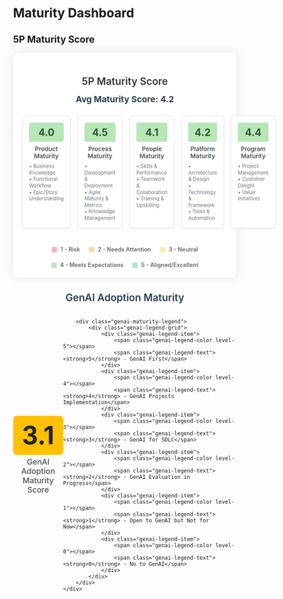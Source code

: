 # Maturity Dashboard

## 5P Maturity Score

<div class="dashboard-container">

<!-- 5P Maturity Scores Section -->
<div class="p5-maturity-section">
    <h3>5P Maturity Score</h3>
    <div class="avg-maturity-score">
        <strong>Avg Maturity Score: 4.2</strong>
    </div>
    <div class="p5-maturity-grid">
        <div class="p5-score-item">
            <div class="p5-score-value score-4">4.0</div>
            <div class="p5-score-label">Product Maturity</div>
            <div class="p5-score-bullets">
                • Business Knowledge<br>
                • Functional Workflow<br>
                • Epic/Story Understanding
            </div>
        </div>
        <div class="p5-score-item">
            <div class="p5-score-value score-4">4.5</div>
            <div class="p5-score-label">Process Maturity</div>
            <div class="p5-score-bullets">
                • Development & Deployment<br>
                • Agile Maturity & Metrics<br>
                • Knowledge Management
            </div>
        </div>
        <div class="p5-score-item">
            <div class="p5-score-value score-4">4.1</div>
            <div class="p5-score-label">People Maturity</div>
            <div class="p5-score-bullets">
                • Skills & Performance<br>
                • Teamwork & Collaboration<br>
                • Training & Upskilling
            </div>
        </div>
        <div class="p5-score-item">
            <div class="p5-score-value score-4">4.2</div>
            <div class="p5-score-label">Platform Maturity</div>
            <div class="p5-score-bullets">
                • Architecture & Design<br>
                • Technology & Framework<br>
                • Tools & Automation
            </div>
        </div>
        <div class="p5-score-item">
            <div class="p5-score-value score-4">4.4</div>
            <div class="p5-score-label">Program Maturity</div>
            <div class="p5-score-bullets">
                • Project Management<br>
                • Customer Delight<br>
                • Value Initiatives
            </div>
        </div>
    </div>
</div>

<!-- Legend -->
<div class="legend">
    <span class="legend-item"><span class="legend-color score-1"></span>1 - Risk</span>
    <span class="legend-item"><span class="legend-color score-2"></span>2 - Needs Attention</span>
    <span class="legend-item"><span class="legend-color score-3"></span>3 - Neutral</span>
    <span class="legend-item"><span class="legend-color score-4"></span>4 - Meets Expectations</span>
    <span class="legend-item"><span class="legend-color score-5"></span>5 - Aligned/Excellent</span>
</div>

</div>

<!-- GenAI Adoption Maturity Section -->
<div class="genai-maturity-section">
    <h3>GenAI Adoption Maturity</h3>
    <div class="genai-maturity-container">
        <div class="genai-maturity-score">
            <div class="genai-score-value">3.1</div>
            <div class="genai-score-label">GenAI Adoption Maturity Score</div>
        </div>
        
        <div class="genai-maturity-legend">
            <div class="genai-legend-grid">
                <div class="genai-legend-item">
                    <span class="genai-legend-color level-5"></span>
                    <span class="genai-legend-text"><strong>5</strong> - GenAI First</span>
                </div>
                <div class="genai-legend-item">
                    <span class="genai-legend-color level-4"></span>
                    <span class="genai-legend-text"><strong>4</strong> - GenAI Projects Implementation</span>
                </div>
                <div class="genai-legend-item">
                    <span class="genai-legend-color level-3"></span>
                    <span class="genai-legend-text"><strong>3</strong> - GenAI for SDLC</span>
                </div>
                <div class="genai-legend-item">
                    <span class="genai-legend-color level-2"></span>
                    <span class="genai-legend-text"><strong>2</strong> - GenAI Evaluation in Progress</span>
                </div>
                <div class="genai-legend-item">
                    <span class="genai-legend-color level-1"></span>
                    <span class="genai-legend-text"><strong>1</strong> - Open to GenAI but Not for Now</span>
                </div>
                <div class="genai-legend-item">
                    <span class="genai-legend-color level-0"></span>
                    <span class="genai-legend-text"><strong>0</strong> - No to GenAI</span>
                </div>
            </div>
        </div>
    </div>
</div>

<style>
/* Hide RHS navigation for better content space */
.md-sidebar--secondary {
    display: none !important;
}

/* Adjust main content for full width */
.md-content {
    margin-right: 0 !important;
}

/* Remove right margin for full width layout */
.md-main__inner {
    margin-right: 0 !important;
}

/* Delivery Excellence Maturity Dashboard Styles */
.dashboard-container {
    max-width: 1200px;
    margin: 0 auto;
    padding: 20px;
    background: white;
    box-shadow: 0 0 20px rgba(0,0,0,0.1);
    border-radius: 8px;
}

.p5-maturity-section {
    margin-bottom: 40px;
}

.p5-maturity-section h3 {
    text-align: center;
    color: #333;
    margin-bottom: 15px;
    font-size: 1.4rem;
    font-weight: 600;
}

.avg-maturity-score {
    text-align: center;
    margin-bottom: 25px;
    font-size: 1.2rem;
    color: #2c3e50;
}

.p5-maturity-grid {
    display: grid;
    grid-template-columns: repeat(5, 1fr);
    gap: 15px;
    margin-bottom: 25px;
}

.p5-score-item {
    background: white;
    border: 1px solid #dee2e6;
    border-radius: 6px;
    padding: 15px;
    text-align: center;
    box-shadow: 0 2px 4px rgba(0,0,0,0.05);
    min-height: 120px;
    display: flex;
    flex-direction: column;
    justify-content: space-between;
}

.p5-score-item:hover {
    transform: translateY(-2px);
    box-shadow: 0 4px 8px rgba(0,0,0,0.1);
}

.p5-score-value {
    font-size: 1.4rem;
    font-weight: 700;
    margin-bottom: 8px;
    padding: 8px;
    border-radius: 4px;
    color: white;
}

.p5-score-label {
    font-size: 0.85rem;
    color: #495057;
    font-weight: 600;
    margin-bottom: 8px;
}

.p5-score-bullets {
    font-size: 0.7rem;
    color: #6c757d;
    line-height: 1.3;
    text-align: left;
    flex-grow: 1;
}

/* Pastel colors for p5 score values */
.p5-score-value.score-5 { background: #a8e6cf; color: #2d5a3d; }
.p5-score-value.score-4 { background: #b8e6b8; color: #2d5a2d; }
.p5-score-value.score-3 { background: #ffeaa7; color: #8b6f1a; }
.p5-score-value.score-2 { background: #ffd3a5; color: #8b5a2b; }
.p5-score-value.score-1 { background: #ffb3ba; color: #8b2a2a; }

.additional-metrics-section {
    margin-bottom: 40px;
}

.additional-metrics-grid {
    display: grid;
    grid-template-columns: repeat(2, 1fr);
    gap: 15px;
    max-width: 600px;
    margin: 0 auto;
}

.metric-item {
    background: white;
    border: 1px solid #dee2e6;
    border-radius: 6px;
    padding: 15px;
    text-align: center;
    box-shadow: 0 2px 4px rgba(0,0,0,0.05);
    min-height: 80px;
    display: flex;
    flex-direction: column;
    justify-content: center;
}

.metric-item:hover {
    transform: translateY(-2px);
    box-shadow: 0 4px 8px rgba(0,0,0,0.1);
}

.metric-item .metric-value {
    font-size: 1.4rem;
    font-weight: 700;
    margin-bottom: 8px;
    padding: 8px;
    border-radius: 4px;
    color: #8b6f1a;
}

.metric-item .metric-value.yellow-bg {
    background: #ffeaa7;
}

.metric-item .metric-label {
    font-size: 0.85rem;
    color: #495057;
    font-weight: 600;
    line-height: 1.3;
}

.legend {
    display: flex;
    justify-content: center;
    gap: 20px;
    margin-top: 30px;
    flex-wrap: wrap;
}

.legend-item {
    display: flex;
    align-items: center;
    gap: 8px;
    font-size: 0.8rem;
    font-weight: 600;
    color: #666;
}

.legend-color {
    width: 12px;
    height: 12px;
    border-radius: 2px;
}

.legend-color.score-1 { background: #ffb3ba; }
.legend-color.score-2 { background: #ffd3a5; }
.legend-color.score-3 { background: #ffeaa7; }
.legend-color.score-4 { background: #b8e6b8; }
.legend-color.score-5 { background: #a8e6cf; }

/* GenAI Adoption Maturity Styles */
.genai-maturity-section {
    margin-bottom: 40px;
}

.genai-maturity-section h3 {
    text-align: center;
    color: #2c3e50;
    margin-bottom: 20px;
    font-size: 1.4rem;
    font-weight: 600;
}

.genai-maturity-container {
    display: flex;
    justify-content: space-between;
    align-items: center;
}

.genai-maturity-score {
    text-align: center;
    flex: 1;
}

.genai-score-value {
    font-size: 3.5rem;
    font-weight: 700;
    color: #212529;
    margin-bottom: 5px;
    text-shadow: 0 2px 4px rgba(0,0,0,0.1);
    background: #ffc107;
    padding: 10px 20px;
    border-radius: 8px;
    display: inline-block;
}

.genai-score-label {
    font-size: 1.1rem;
    color: #495057;
    font-weight: 500;
}

.genai-maturity-legend {
    flex: 1;
    margin-left: 30px;
}

.genai-legend-grid {
    display: flex;
    flex-direction: column;
    gap: 4px;
}

.genai-legend-item {
    display: flex;
    align-items: center;
    gap: 6px;
    font-size: 0.75rem;
}

.genai-legend-color {
    width: 12px;
    height: 12px;
    border-radius: 2px;
    border: 1px solid #dee2e6;
}

.genai-legend-text {
    font-size: 0.75rem;
    color: #6c757d;
    font-weight: 400;
}

.level-5 { background: #28a745; }
.level-4 { background: #17a2b8; }
.level-3 { background: #ffc107; }
.level-2 { background: #fd7e14; }
.level-1 { background: #6c757d; }
.level-0 { background: #dc3545; }

/* Responsive Design */
@media (max-width: 768px) {
    .p5-maturity-grid {
        grid-template-columns: 1fr;
        gap: 15px;
    }
    
    .p5-score-item {
        min-height: 100px;
        padding: 12px;
    }
    
    .additional-metrics-grid {
        grid-template-columns: 1fr;
        gap: 15px;
    }
    
    .metric-item {
        min-height: 70px;
        padding: 12px;
    }
    
    .legend {
        gap: 15px;
    }
}
</style>
